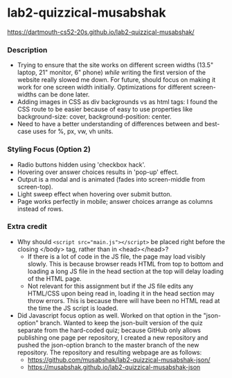 # lab2-quizzical-musabshak
https://dartmouth-cs52-20s.github.io/lab2-quizzical-musabshak/

### Description
- Trying to ensure that the site works on different screen widths (13.5" laptop, 21" monitor, 6" phone) _while_ writing the first version of the website really slowed me down. For future, should focus on making it work for one screen width initially. Optimizations for different screen-widths can be done later.
- Adding images in CSS as div backgrounds vs as html tags: I found the CSS route to be easier because of easy to use properties like background-size: cover, background-position: center. 
- Need to have a better understanding of differences between and best-case uses for %, px, vw, vh units.


### Styling Focus (Option 2)
- Radio buttons hidden using 'checkbox hack'.
- Hovering over answer choices results in 'pop-up' effect.
- Output is a modal and is animated (fades into screen-middle from screen-top).
- Light sweep effect when hovering over submit button.
- Page works perfectly in mobile; answer choices arrange as columns instead of rows.


### Extra credit
- Why should `<script src="main.js"></script>` be placed right before the closing \</body> tag, rather than in \<head>\</head>?
    - If there is a lot of code in the JS file, the page may load visibly slowly. This is because browser reads HTML from top to bottom and loading a long JS file in the head section at the top will delay loading of the HTML page.
    - Not relevant for this assignment but if the JS file edits any HTML/CSS upon being read in, loading it in the head section may throw errors. This is because there will have been no HTML read at the time the JS script is loaded. 
- Did Javascript focus option as well. Worked on that option in the "json-option" branch. Wanted to keep the json-built version of  the quiz separate from the hard-coded quiz; because GitHub only allows publishing one page per repository, I created a new repository and pushed the json-option branch to the master branch of the new repository. The repository and resulting webpage are as follows: 
    - https://github.com/musabshak/lab2-quizzical-musabshak-json/
    - https://musabshak.github.io/lab2-quizzical-musabshak-json
